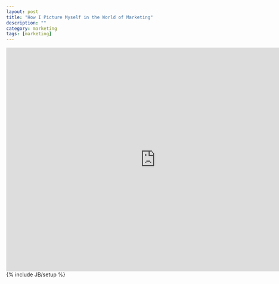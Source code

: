 ```yaml
---
layout: post
title: "How I Picture Myself in the World of Marketing"
description: ""
category: marketing
tags: [marketing]
---
```

<iframe src="https://docs.google.com/document/d/1WAa7ZA-b1s2YHch7jya3h3p-gNELrAiR8gMdllHkszA/pub?embedded=true#grid" width="800" height="600" frameborder="0"></iframe>
{% include JB/setup %}
